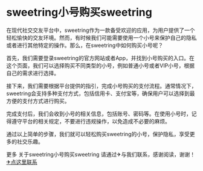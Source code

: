 # sweetring小号购买sweetring

在现代社交交友平台中，sweetring作为一款备受欢迎的应用，为用户提供了一个轻松愉快的交友环境。然而，有时候我们可能需要使用一个小号来保护自己的隐私或者进行其他特定的操作。那么，在sweetring中如何购买小号呢？

首先，我们需要登录sweetring的官方网站或者App，并找到小号购买的入口。在这个页面，我们可以选择购买不同类型的小号，例如普通小号或者VIP小号，根据自己的需求进行选择。

接下来，我们需要根据平台提供的指引，完成小号购买的支付流程。通常情况下，sweetring会支持多种支付方式，包括信用卡、支付宝等，确保用户可以选择到最方便的支付方式进行购买。

完成支付后，我们会收到小号的相关信息，包括账号、密码等。在使用小号时，记得遵守平台的相关规定，不要进行违规操作，以免造成不必要的麻烦。

通过以上简单的步骤，我们就可以轻松购买sweetring的小号，保护隐私，享受更多的社交乐趣。

更多 关于sweetring小号购买sweetring 请通过✈与我们联系，感谢阅读，谢谢！[✈点这里联系](https://ads.k02.cc)